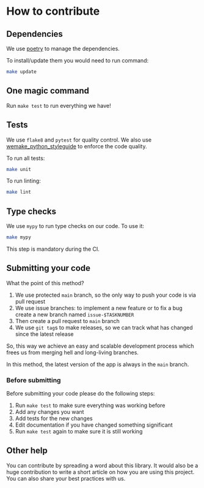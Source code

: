 # How to contribute


## Dependencies

We use [poetry](https://github.com/python-poetry/poetry) to manage the dependencies.

To install/update them you would need to run command:

```bash
make update
```

## One magic command

Run `make test` to run everything we have!

## Tests

We use `flake8` and `pytest` for quality control.
We also use [wemake_python_styleguide](https://github.com/wemake-services/wemake-python-styleguide) to enforce the code quality.

To run all tests:

```bash
make unit
```

To run linting:

```bash
make lint
```

## Type checks

We use `mypy` to run type checks on our code.
To use it:

```bash
make mypy
```

This step is mandatory during the CI.

## Submitting your code

What the point of this method?

1. We use protected `main` branch,
   so the only way to push your code is via pull request
2. We use issue branches: to implement a new feature or to fix a bug
   create a new branch named `issue-$TASKNUMBER`
3. Then create a pull request to `main` branch
4. We use `git tag`s to make releases, so we can track what has changed
   since the latest release

So, this way we achieve an easy and scalable development process
which frees us from merging hell and long-living branches.

In this method, the latest version of the app is always in the `main` branch.

### Before submitting

Before submitting your code please do the following steps:

1. Run `make test` to make sure everything was working before
2. Add any changes you want
3. Add tests for the new changes
4. Edit documentation if you have changed something significant
5. Run `make test` again to make sure it is still working

## Other help

You can contribute by spreading a word about this library.
It would also be a huge contribution to write
a short article on how you are using this project.
You can also share your best practices with us.
